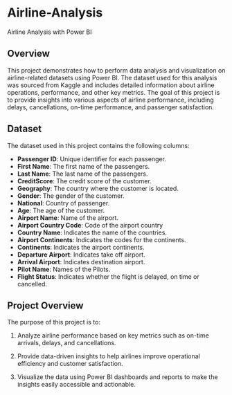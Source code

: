 # Airline-Analysis
Airline Analysis with Power BI

## Overview
This project demonstrates how to perform data analysis and visualization on airline-related datasets using Power BI. 
The dataset used for this analysis was sourced from Kaggle and includes detailed information about
airline operations, performance, and other key metrics. The goal of this project is to provide insights into various 
aspects of airline performance, including delays, cancellations, on-time performance, and passenger satisfaction.

## Dataset
The dataset used in this project contains the following columns:

- **Passenger ID**: Unique identifier for each passenger.
- **First Name**: The first name of the passengers.
- **Last Name**: The last name of the passengers.
- **CreditScore**: The credit score of the customer.
- **Geography**: The country where the customer is located.
- **Gender**: The gender of the customer.
- **National**: Country of passenger.
- **Age**: The age of the customer.
- **Airport Name**: Name of the airport.
- **Airport Country Code**: Code of the airport country
- **Country Name**: Indicates the name of the countries.
- **Airport Continents**: Indicates the codes for the continents.
- **Continents**: Indicates the airport continents.
- **Departure Airport**: Indicates take off airport.
- **Arrival Airport**: Indicates destination airport.
- **Pilot Name**: Names of the Pilots.
- **Flight Status**: Indicates whether the flight is delayed, on time or cancelled.


## Project Overview
The purpose of this project is to:

1. Analyze airline performance based on key metrics such as on-time arrivals, delays, and cancellations.

2. Provide data-driven insights to help airlines improve operational efficiency and customer satisfaction.

3. Visualize the data using Power BI dashboards and reports to make the insights easily accessible and actionable.
